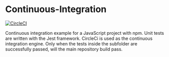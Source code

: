 # Continuous-Integration
[![CircleCI](https://circleci.com/gh/Carla-de-Beer/continuous-integration.svg?style=svg)](https://circleci.com/gh/Carla-de-Beer/continuous-integration)

Continuous integration example for a JavaScript project with npm. Unit tests are written with the Jest framework. CircleCi is used as the continuous integration engine. Only when the tests inside the subfolder are successfully passed, will the main repository build pass.
